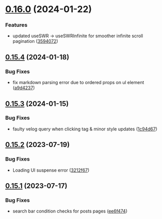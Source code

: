 # [0.16.0](https://github.com/henrynoowah/blog/compare/v0.15.4...v0.16.0) (2024-01-22)


### Features

* updated useSWR -> useSWRInfinite for smoother infinite scroll pagination ([3594072](https://github.com/henrynoowah/blog/commit/359407225f5e5dbb6b6274f9dd76fec50416e3e8))



## [0.15.4](https://github.com/henrynoowah/blog/compare/v0.15.3...v0.15.4) (2024-01-18)


### Bug Fixes

* fix markdown parsing error due to ordered props on ul element ([a9d4237](https://github.com/henrynoowah/blog/commit/a9d4237d06b99940451f7b1547cb084ea1148d6f))



## [0.15.3](https://github.com/henrynoowah/blog/compare/v0.15.2...v0.15.3) (2024-01-15)


### Bug Fixes

* faulty velog query when clicking tag & minor style updates ([1c94d67](https://github.com/henrynoowah/blog/commit/1c94d67029dea4f35072c0b48f8ba41a7747a6d1))



## [0.15.2](https://github.com/henrynoowah/blog/compare/v0.15.1...v0.15.2) (2023-07-19)


### Bug Fixes

* Loading UI suspense error ([3212f67](https://github.com/henrynoowah/blog/commit/3212f674797652b6d19140a1917dc3e472e864e3))



## [0.15.1](https://github.com/henrynoowah/blog/compare/v0.15.0...v0.15.1) (2023-07-17)


### Bug Fixes

* search bar condition checks for posts pages ([ee6f474](https://github.com/henrynoowah/blog/commit/ee6f4747a5bce7562bf8bc8cac0c67b3a669c06d))



